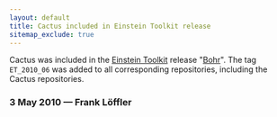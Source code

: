 ```yaml
---
layout: default
title: Cactus included in Einstein Toolkit release
sitemap_exclude: true
---
```

Cactus was included in the [Einstein
Toolkit](http://einsteintoolkit.org/) release
"[Bohr](http://einsteintoolkit.org/toolkit/releases/)". The tag
`ET_2010_06` was added to all corresponding repositories, including the
Cactus repositories.

### 3 May 2010 — Frank Löffler
